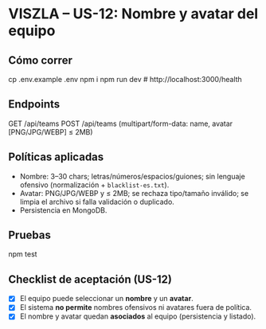 ﻿# VISZLA – US-12: Nombre y avatar del equipo

## Cómo correr
cp .env.example .env
npm i
npm run dev   # http://localhost:3000/health

## Endpoints
GET  /api/teams
POST /api/teams  (multipart/form-data: name, avatar [PNG/JPG/WEBP] ≤ 2MB)

## Políticas aplicadas
- Nombre: 3–30 chars; letras/números/espacios/guiones; sin lenguaje ofensivo (normalización + `blacklist-es.txt`).
- Avatar: PNG/JPG/WEBP y ≤ 2MB; se rechaza tipo/tamaño inválido; se limpia el archivo si falla validación o duplicado.
- Persistencia en MongoDB.

## Pruebas
npm test

## Checklist de aceptación (US-12)
- [x] El equipo puede seleccionar un **nombre** y un **avatar**.
- [x] El sistema **no permite** nombres ofensivos ni avatares fuera de política.
- [x] El nombre y avatar quedan **asociados** al equipo (persistencia y listado).
